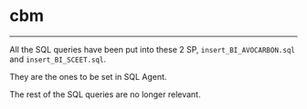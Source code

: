 # cbm

----

All the SQL queries have been put into these 2 SP, `insert_BI_AVOCARBON.sql` and `insert_BI_SCEET.sql`.

They are the ones to be set in SQL Agent.

The rest of the SQL queries are no longer relevant.

